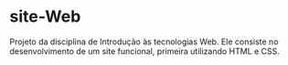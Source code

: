 # site-Web
Projeto da disciplina de Introdução às tecnologias Web. Ele consiste no desenvolvimento de um site funcional, primeira utilizando HTML e CSS.
